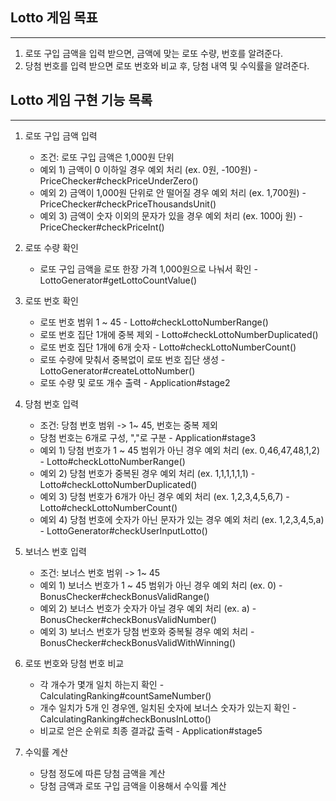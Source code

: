 ## Lotto 게임 목표

---

1. 로또 구입 금액을 입력 받으면, 금액에 맞는 로또 수량, 번호를 알려준다.
2. 당첨 번호를 입력 받으면 로또 번호와 비교 후, 당첨 내역 및 수익률을 알려준다.

## Lotto 게임 구현 기능 목록

---

1. 로또 구입 금액 입력
    - 조건: 로또 구입 금액은 1,000원 단위
    - 예외 1) 금액이 0 이하일 경우 예외 처리 (ex. 0원, -100원) - PriceChecker#checkPriceUnderZero()
    - 예외 2) 금액이 1,000원 단위로 안 떨어질 경우 예외 처리 (ex. 1,700원) - PriceChecker#checkPriceThousandsUnit()
    - 예외 3) 금액이 숫자 이외의 문자가 있을 경우 예외 처리 (ex. 1000j 원) - PriceChecker#checkPriceInt()


2. 로또 수량 확인
    - 로또 구입 금액을 로또 한장 가격 1,000원으로 나눠서 확인 - LottoGenerator#getLottoCountValue()


3. 로또 번호 확인
    - 로또 번호 범위 1 ~ 45 - Lotto#checkLottoNumberRange()
    - 로또 번호 집단 1개에 중복 제외 - Lotto#checkLottoNumberDuplicated()
    - 로또 번호 집단 1개에 6개 숫자 - Lotto#checkLottoNumberCount()
    - 로또 수량에 맞춰서 중복없이 로또 번호 집단 생성 - LottoGenerator#createLottoNumber()
    - 로또 수량 및 로또 개수 출력 - Application#stage2


4. 당첨 번호 입력
    - 조건: 당첨 번호 범위 -> 1~ 45, 번호는 중복 제외
    - 당첨 번호는 6개로 구성, ","로 구분 - Application#stage3
    - 예외 1) 당첨 번호가 1 ~ 45 범위가 아닌 경우 예외 처리 (ex. 0,46,47,48,1,2) - Lotto#checkLottoNumberRange()
    - 예외 2) 당첨 번호가 중복된 경우 예외 처리 (ex. 1,1,1,1,1,1) - Lotto#checkLottoNumberDuplicated()
    - 예외 3) 당첨 번호가 6개가 아닌 경우 예외 처리 (ex. 1,2,3,4,5,6,7) - Lotto#checkLottoNumberCount()
    - 예외 4) 당첨 번호에 숫자가 아닌 문자가 있는 경우 예외 처리 (ex. 1,2,3,4,5,a) - LottoGenerator#checkUserInputLotto()


5. 보너스 번호 입력
    - 조건: 보너스 번호 범위 -> 1~ 45
    - 예외 1) 보너스 번호가 1 ~ 45 범위가 아닌 경우 예외 처리 (ex. 0) - BonusChecker#checkBonusValidRange()
    - 예외 2) 보너스 번호가 숫자가 아닐 경우 예외 처리 (ex. a) - BonusChecker#checkBonusValidNumber() 
    - 예외 3) 보너스 번호가 당첨 번호와 중복될 경우 예외 처리 - BonusChecker#checkBonusValidWithWinning()


6. 로또 번호와 당첨 번호 비교
    - 각 개수가 몇개 일치 하는지 확인 - CalculatingRanking#countSameNumber()
    - 개수 일치가 5개 인 경우엔, 일치된 숫자에 보너스 숫자가 있는지 확인 - CalculatingRanking#checkBonusInLotto()
    - 비교로 얻은 순위로 최종 결과값 출력 - Application#stage5


7. 수익률 계산
    - 당첨 정도에 따른 당첨 금액을 계산
    - 당첨 금액과 로또 구입 금액을 이용해서 수익률 계산
   